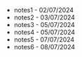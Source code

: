 - notes1 - 02/07/2024 
- notes2 - 03/07/2024
- notes3 - 05/07/2024
- notes4 - 05/07/2024
- notes5 - 07/07/2024
- notes6 - 08/07/2024
